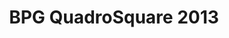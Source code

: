 ---
title: BPG QuadroSquare 2013
published_at: 2015-09-18
desktop: http://fonts.ge/ka/font/738/BPG-QuadroSquare-2013
---